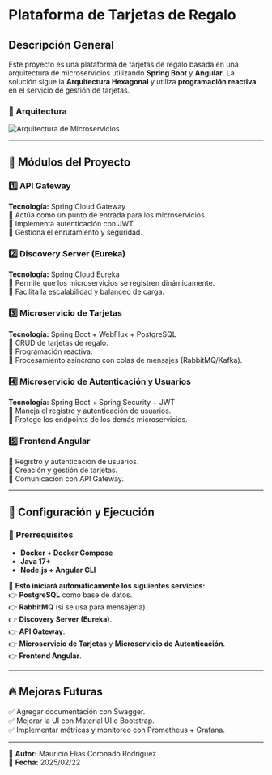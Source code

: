 # Plataforma de Tarjetas de Regalo

## Descripción General

Este proyecto es una plataforma de tarjetas de regalo basada en una arquitectura de microservicios utilizando **Spring Boot** y **Angular**. La solución sigue la **Arquitectura Hexagonal** y utiliza **programación reactiva** en el servicio de gestión de tarjetas.

### 📌 Arquitectura
![Arquitectura de Microservicios](https://example.com/arquitectura.png)

---

## 📌 Módulos del Proyecto

### 1️⃣ API Gateway
**Tecnología:** Spring Cloud Gateway  
🔹 Actúa como un punto de entrada para los microservicios.  
🔹 Implementa autenticación con JWT.  
🔹 Gestiona el enrutamiento y seguridad.

### 2️⃣ Discovery Server (Eureka)
**Tecnología:** Spring Cloud Eureka  
🔹 Permite que los microservicios se registren dinámicamente.  
🔹 Facilita la escalabilidad y balanceo de carga.

### 3️⃣ Microservicio de Tarjetas
**Tecnología:** Spring Boot + WebFlux + PostgreSQL  
🔹 CRUD de tarjetas de regalo.  
🔹 Programación reactiva.  
🔹 Procesamiento asíncrono con colas de mensajes (RabbitMQ/Kafka).

### 4️⃣ Microservicio de Autenticación y Usuarios
**Tecnología:** Spring Boot + Spring Security + JWT  
🔹 Maneja el registro y autenticación de usuarios.  
🔹 Protege los endpoints de los demás microservicios.

### 5️⃣ Frontend Angular
🔹 Registro y autenticación de usuarios.  
🔹 Creación y gestión de tarjetas.  
🔹 Comunicación con API Gateway.

---

## 🚀 Configuración y Ejecución

### 🔧 Prerrequisitos
- **Docker + Docker Compose**
- **Java 17+**
- **Node.js + Angular CLI**

📌 **Esto iniciará automáticamente los siguientes servicios:**  
👉 **PostgreSQL** como base de datos.  
👉 **RabbitMQ** (si se usa para mensajería).  
👉 **Discovery Server (Eureka)**.  
👉 **API Gateway**.  
👉 **Microservicio de Tarjetas** y **Microservicio de Autenticación**.  
👉 **Frontend Angular**.

---

## 🔥 Mejoras Futuras
✅ Agregar documentación con Swagger.  
✅ Mejorar la UI con Material UI o Bootstrap.  
✅ Implementar métricas y monitoreo con Prometheus + Grafana.

---

📌 **Autor:** Mauricio Elias Coronado Rodriguez  
📅 **Fecha:** 2025/02/22  

